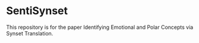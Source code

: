 # SentiSynset
This repository is for the paper Identifying Emotional and Polar Concepts via Synset Translation.
